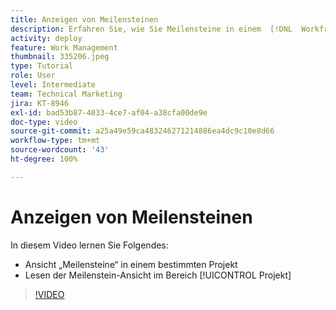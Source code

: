 ```yaml
---
title: Anzeigen von Meilensteinen
description: Erfahren Sie, wie Sie Meilensteine in einem  [!DNL  Workfront] -Projekt anzeigen und die Ansicht „Meilensteine“ im Bereich [!UICONTROL Projekt] verwenden können.
activity: deploy
feature: Work Management
thumbnail: 335206.jpeg
type: Tutorial
role: User
level: Intermediate
team: Technical Marketing
jira: KT-8946
exl-id: bad53b87-4033-4ce7-af04-a38cfa00de9e
doc-type: video
source-git-commit: a25a49e59ca483246271214886ea4dc9c10e8d66
workflow-type: tm+mt
source-wordcount: '43'
ht-degree: 100%

---
```


# Anzeigen von Meilensteinen

In diesem Video lernen Sie Folgendes:

* Ansicht „Meilensteine“ in einem bestimmten Projekt
* Lesen der Meilenstein-Ansicht im Bereich [!UICONTROL Projekt]

>[!VIDEO](https://video.tv.adobe.com/v/335206/?quality=12&learn=on)
